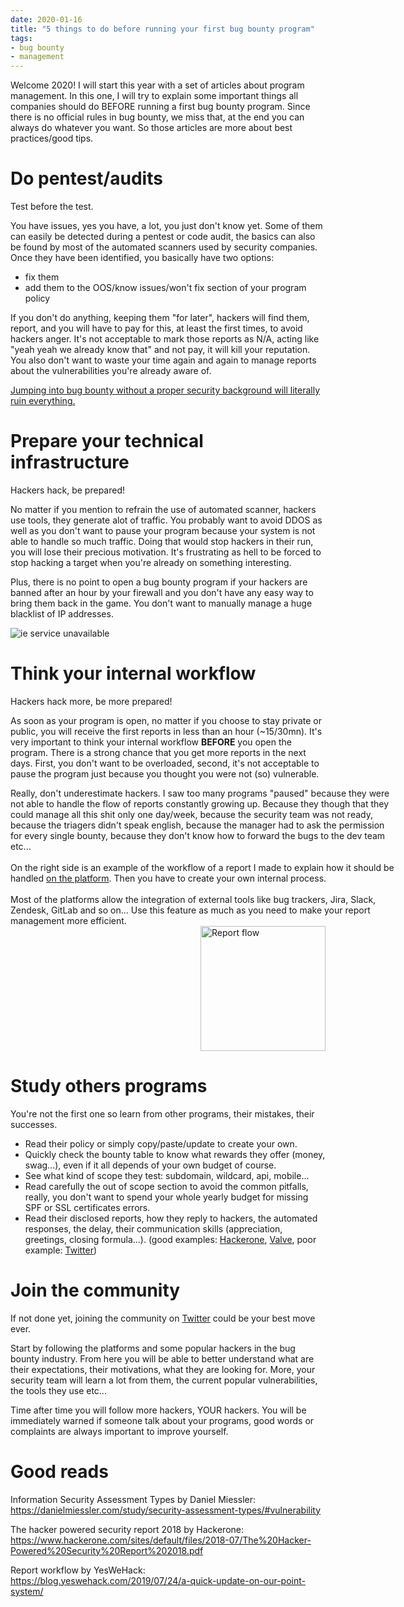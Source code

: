 ```yaml
---
date: 2020-01-16
title: "5 things to do before running your first bug bounty program"
tags:
- bug bounty
- management
---
```

Welcome 2020!
I will start this year with a set of articles about program management.
In this one, I will try to explain some important things all companies should do BEFORE running a first bug bounty program.
Since there is no official rules in bug bounty, we miss that, at the end you can always do whatever you want.
So those articles are more about best practices/good tips.
<!--more-->


# Do pentest/audits

Test before the test.  

You have issues, yes you have, a lot, you just don't know yet.
Some of them can easily be detected during a pentest or code audit, the basics can also be found by most of the automated scanners used by security companies.
Once they have been identified, you basically have two options:

- fix them
- add them to the OOS/know issues/won't fix section of your program policy

If you don't do anything, keeping them "for later", hackers will find them, report, and you will have to pay for this, at least the first times, to avoid hackers anger.
It's not acceptable to mark those reports as N/A, acting like "yeah yeah we already know that" and not pay, it will kill your reputation.
You also don't want to waste your time again and again to manage reports about the vulnerabilities you're already aware of.

<u>Jumping into bug bounty without a proper security background will literally ruin everything.</u>


# Prepare your technical infrastructure

Hackers hack, be prepared!

No matter if you mention to refrain the use of automated scanner, hackers use tools, they generate alot of traffic.
You probably want to avoid DDOS as well as you don't want to pause your program because your system is not able to handle so much traffic.
Doing that would stop hackers in their run, you will lose their precious motivation.
It's frustrating as hell to be forced to stop hacking a target when you're already on something interesting.

Plus, there is no point to open a bug bounty program if your hackers are banned after an hour by your firewall and you don't have any easy way to bring them back in the game.
You don't want to manually manage a huge blacklist of IP addresses.

![ie service unavailable](/images/ie_service_unavailable.png)


# Think your internal workflow

Hackers hack more, be more prepared!

As soon as your program is open, no matter if you choose to stay private or public, you will receive the first reports in less than an hour (~15/30mn).
It's very important to think your internal workflow **BEFORE** you open the program.
There is a strong chance that you get more reports in the next days.
First, you don't want to be overloaded, second, it's not acceptable to pause the program just because you thought you were not (so) vulnerable.

<div style="float:left;width:620px">
    Really, don't underestimate hackers.
    I saw too many programs "paused" because they were not able to handle the flow of reports constantly growing up.
    Because they though that they could manage all this shit only one day/week, because the security team was not ready, because the triagers didn't speak english, because the manager had to ask the permission for every single bounty, because they don't know how to forward the bugs to the dev team etc...
    <br/><br/>
    On the right side is an example of the workflow of a report I made to explain how it should be handled <u>on the platform</u>.
    Then you have to create your own internal process.
    <br/><br/>
    Most of the platforms allow the integration of external tools like bug trackers, Jira, Slack, Zendesk, GitLab and so on...
    Use this feature as much as you need to make your report management more efficient.
</div>
<a href="/images/report-flow.png" title="Report flow" target="_blank"><img src="/images/report-flow.png" alt="Report flow" width="200" style="float:right;" /></a>
<div style="clear:both;"></div>


# Study others programs

You're not the first one so learn from other programs, their mistakes, their successes.

- Read their policy or simply copy/paste/update to create your own.  
- Quickly check the bounty table to know what rewards they offer (money, swag...), even if it all depends of your own budget of course.  
- See what kind of scope they test: subdomain, wildcard, api, mobile...  
- Read carefully the out of scope section to avoid the common pitfalls, really, you don't want to spend your whole yearly budget for missing SPF or SSL certificates errors.  
- Read their disclosed reports, how they reply to hackers, the automated responses, the delay, their communication skills (appreciation, greetings, closing formula...).
(good examples: [Hackerone](https://hackerone.com/security/hacktivity), [Valve](https://hackerone.com/valve/hacktivity), poor example: [Twitter](https://hackerone.com/twitter/hacktivity))


# Join the community

If not done yet, joining the community on [Twitter](https://twitter.com/search?q=bugbounty) could be your best move ever.  

Start by following the platforms and some popular hackers in the bug bounty industry.
From here you will be able to better understand what are their expectations, their motivations, what they are looking for.
More, your security team will learn a lot from them, the current popular vulnerabilities, the tools they use etc...

Time after time you will follow more hackers, YOUR hackers.
You will be immediately warned if someone talk about your programs, good words or complaints are always important to improve yourself.


# Good reads

Information Security Assessment Types by Daniel Miessler:  
https://danielmiessler.com/study/security-assessment-types/#vulnerability

The hacker powered security report 2018 by Hackerone:  
https://www.hackerone.com/sites/default/files/2018-07/The%20Hacker-Powered%20Security%20Report%202018.pdf

Report workflow by YesWeHack:  
https://blog.yeswehack.com/2019/07/24/a-quick-update-on-our-point-system/
